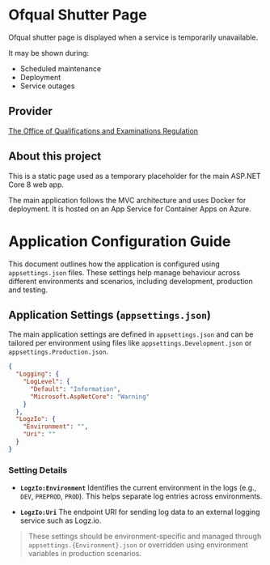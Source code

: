 # Ofqual Shutter Page

Ofqual shutter page is displayed when a service is temporarily unavailable.

It may be shown during:

- Scheduled maintenance
- Deployment
- Service outages

## Provider

[The Office of Qualifications and Examinations Regulation](https://www.gov.uk/government/organisations/ofqual)

## About this project

This is a static page used as a temporary placeholder for the main ASP.NET Core 8 web app.

The main application follows the MVC architecture and uses Docker for deployment. It is hosted on an App Service for Container Apps on Azure.

# Application Configuration Guide

This document outlines how the application is configured using `appsettings.json` files. These settings help manage behaviour across different environments and scenarios, including development, production and testing.

## Application Settings (`appsettings.json`)

The main application settings are defined in `appsettings.json` and can be tailored per environment using files like `appsettings.Development.json` or `appsettings.Production.json`.

```json
{
  "Logging": {
    "LogLevel": {
      "Default": "Information",
      "Microsoft.AspNetCore": "Warning"
    }
  },
  "LogzIo": {
    "Environment": "",
    "Uri": ""
  }
}
```

### Setting Details

- **`LogzIo:Environment`**
  Identifies the current environment in the logs (e.g., `DEV`, `PREPROD`, `PROD`). This helps separate log entries across environments.

- **`LogzIo:Uri`**
  The endpoint URI for sending log data to an external logging service such as Logz.io.

> These settings should be environment-specific and managed through `appsettings.{Environment}.json` or overridden using environment variables in production scenarios.